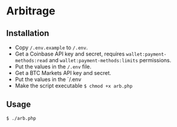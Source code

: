 # Arbitrage

## Installation

- Copy `/.env.example` to `/.env`.
- Get a Coinbase API key and secret, requires `wallet:payment-methods:read` and `wallet:payment-methods:limits` permissions.
- Put the values in the `/.env` file.
- Get a BTC Markets API key and secret.
- Put the values in the `/.env
- Make the script executable `$ chmod +x arb.php`

## Usage

`$ ./arb.php`